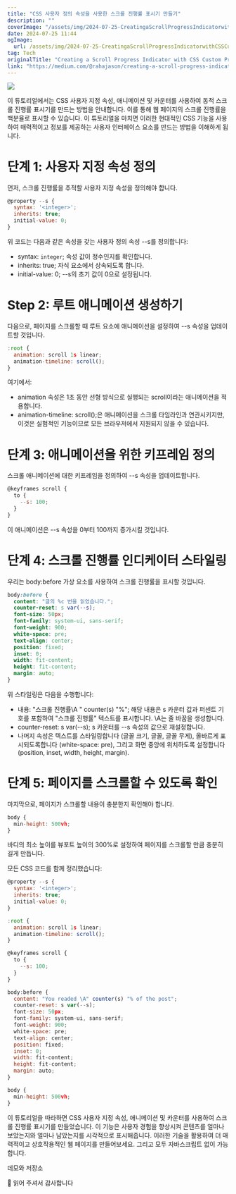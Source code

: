 ```yaml
---
title: "CSS 사용자 정의 속성을 사용한 스크롤 진행률 표시기 만들기"
description: ""
coverImage: "/assets/img/2024-07-25-CreatingaScrollProgressIndicatorwithCSSCustomProperties_0.png"
date: 2024-07-25 11:44
ogImage: 
  url: /assets/img/2024-07-25-CreatingaScrollProgressIndicatorwithCSSCustomProperties_0.png
tag: Tech
originalTitle: "Creating a Scroll Progress Indicator with CSS Custom Properties"
link: "https://medium.com/@rahajason/creating-a-scroll-progress-indicator-with-css-custom-properties-aa1d31964741"
---
```



<img src="/assets/img/2024-07-25-CreatingaScrollProgressIndicatorwithCSSCustomProperties_0.png" />

이 튜토리얼에서는 CSS 사용자 지정 속성, 애니메이션 및 카운터를 사용하여 동적 스크롤 진행률 표시기를 만드는 방법을 안내합니다. 이를 통해 웹 페이지의 스크롤 진행률을 백분율로 표시할 수 있습니다. 이 튜토리얼을 마치면 이러한 현대적인 CSS 기능을 사용하여 매력적이고 정보를 제공하는 사용자 인터페이스 요소를 만드는 방법을 이해하게 됩니다.

# 단계 1: 사용자 지정 속성 정의

먼저, 스크롤 진행률을 추적할 사용자 지정 속성을 정의해야 합니다.

<div class="content-ad"></div>

```js
@property --s {
  syntax: '<integer>';
  inherits: true;
  initial-value: 0; 
}
```

위 코드는 다음과 같은 속성을 갖는 사용자 정의 속성 --s를 정의합니다:

- syntax: ``integer``; 속성 값이 정수인지를 확인합니다.
- inherits: true; 자식 요소에서 상속되도록 합니다.
- initial-value: 0; --s의 초기 값이 0으로 설정됩니다.

# Step 2: 루트 애니메이션 생성하기

<div class="content-ad"></div>

다음으로, 페이지를 스크롤할 때 루트 요소에 애니메이션을 설정하여 --s 속성을 업데이트할 것입니다.

```js
:root {
  animation: scroll 1s linear;
  animation-timeline: scroll();
}
```

여기에서:

- animation 속성은 1초 동안 선형 방식으로 실행되는 scroll이라는 애니메이션을 적용합니다.
- animation-timeline: scroll();은 애니메이션을 스크롤 타임라인과 연관시키지만, 이것은 실험적인 기능이므로 모든 브라우저에서 지원되지 않을 수 있습니다.

<div class="content-ad"></div>

# 단계 3: 애니메이션을 위한 키프레임 정의

스크롤 애니메이션에 대한 키프레임을 정의하여 --s 속성을 업데이트합니다.

```js
@keyframes scroll {
  to {
    --s: 100;
  }
}
```

이 애니메이션은 --s 속성을 0부터 100까지 증가시킬 것입니다.

<div class="content-ad"></div>

# 단계 4: 스크롤 진행률 인디케이터 스타일링

우리는 body:before 가상 요소를 사용하여 스크롤 진행률을 표시할 것입니다.

```css
body:before {
  content: "글의 %c 번을 읽었습니다.";
  counter-reset: s var(--s);
  font-size: 50px;
  font-family: system-ui, sans-serif;
  font-weight: 900;
  white-space: pre;
  text-align: center;
  position: fixed;
  inset: 0;
  width: fit-content;
  height: fit-content;
  margin: auto;
}
```

위 스타일링은 다음을 수행합니다:

<div class="content-ad"></div>

- 내용: "스크롤 진행률\A " counter(s) "%"; 해당 내용은 s 카운터 값과 퍼센트 기호를 포함하여 "스크롤 진행률" 텍스트를 표시합니다. \A는 줄 바꿈을 생성합니다.
- counter-reset: s var(--s); s 카운터를 --s 속성의 값으로 재설정합니다.
- 나머지 속성은 텍스트를 스타일링합니다 (글꼴 크기, 글꼴, 글꼴 무게), 올바르게 표시되도록합니다 (white-space: pre), 그리고 화면 중앙에 위치하도록 설정합니다 (position, inset, width, height, margin).

# 단계 5: 페이지를 스크롤할 수 있도록 확인

마지막으로, 페이지가 스크롤할 내용이 충분한지 확인해야 합니다.

```js
body {
  min-height: 500vh;
}
```

<div class="content-ad"></div>

바디의 최소 높이를 뷰포트 높이의 300%로 설정하여 페이지를 스크롤할 만큼 충분히 길게 만듭니다.

모든 CSS 코드를 함께 정리했습니다:

```js
@property --s {
  syntax: '<integer>';
  inherits: true;
  initial-value: 0; 
}

:root {
  animation: scroll 1s linear;
  animation-timeline: scroll();
}

@keyframes scroll {
  to {
    --s: 100;
  }
}

body:before {
  content: "You readed \A" counter(s) "% of the post";
  counter-reset: s var(--s);
  font-size: 50px;
  font-family: system-ui, sans-serif;
  font-weight: 900;
  white-space: pre;
  text-align: center;
  position: fixed;
  inset: 0;
  width: fit-content;
  height: fit-content;
  margin: auto;
}

body {
  min-height: 500vh;
}
```

이 튜토리얼을 따라하면 CSS 사용자 지정 속성, 애니메이션 및 카운터를 사용하여 스크롤 진행률 표시기를 만들었습니다. 이 기능은 사용자 경험을 향상시켜 콘텐츠를 얼마나 보았는지와 얼마나 남았는지를 시각적으로 표시해줍니다. 이러한 기술을 활용하여 더 매력적이고 상호작용적인 웹 페이지를 만들어보세요. 그리고 모두 자바스크립트 없이 가능합니다.

<div class="content-ad"></div>

데모와 저장소

🙏 읽어 주셔서 감사합니다